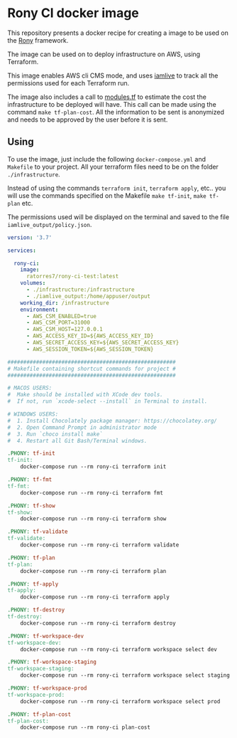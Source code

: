 # Rony CI docker image

This repository presents a docker recipe for creating a image to be used on the [Rony](https://github.com/A3Data/rony) framework.

The image can be used on to deploy infrastructure on AWS, using Terraform.

This image enables AWS cli CMS mode, and uses [iamlive](https://github.com/iann0036/iamlive) to track all the permissions used for each Terraform run.

The image also includes a call to [modules.tf](https://github.com/antonbabenko/terraform-cost-estimation) to estimate the cost the infrastructure to be deployed will have. This call can be made using the command `make tf-plan-cost`. All the information to be sent is anonymized and needs to be approved by the user before it is sent.

## Using

To use the image, just include the following `docker-compose.yml` and `Makefile` to your project. All your terraform files need to be on the folder `./infrastructure`.

Instead of using the commands `terraform init`, `terraform apply`, etc.. you will use the commands specified on the Makefile `make tf-init`, `make tf-plan` etc.

The permissions used will be displayed on the terminal and saved to the file `iamlive_output/policy.json`.

``` yml
version: '3.7'

services:

  rony-ci:
    image:
      ratorres7/rony-ci-test:latest
    volumes:
      - ./infrastructure:/infrastructure
      - ./iamlive_output:/home/appuser/output
    working_dir: /infrastructure
    environment:
      - AWS_CSM_ENABLED=true
      - AWS_CSM_PORT=31000
      - AWS_CSM_HOST=127.0.0.1
      - AWS_ACCESS_KEY_ID=${AWS_ACCESS_KEY_ID}
      - AWS_SECRET_ACCESS_KEY=${AWS_SECRET_ACCESS_KEY}
      - AWS_SESSION_TOKEN=${AWS_SESSION_TOKEN}
```

``` makefile
#####################################################
# Makefile containing shortcut commands for project #
#####################################################

# MACOS USERS:
#  Make should be installed with XCode dev tools.
#  If not, run `xcode-select --install` in Terminal to install.

# WINDOWS USERS:
#  1. Install Chocolately package manager: https://chocolatey.org/
#  2. Open Command Prompt in administrator mode
#  3. Run `choco install make`
#  4. Restart all Git Bash/Terminal windows.

.PHONY: tf-init
tf-init:
	docker-compose run --rm rony-ci terraform init

.PHONY: tf-fmt
tf-fmt:
	docker-compose run --rm rony-ci terraform fmt

.PHONY: tf-show
tf-show:
	docker-compose run --rm rony-ci terraform show

.PHONY: tf-validate
tf-validate:
	docker-compose run --rm rony-ci terraform validate

.PHONY: tf-plan
tf-plan:
	docker-compose run --rm rony-ci terraform plan

.PHONY: tf-apply
tf-apply:
	docker-compose run --rm rony-ci terraform apply

.PHONY: tf-destroy
tf-destroy:
	docker-compose run --rm rony-ci terraform destroy

.PHONY: tf-workspace-dev
tf-workspace-dev:
	docker-compose run --rm rony-ci terraform workspace select dev

.PHONY: tf-workspace-staging
tf-workspace-staging:
	docker-compose run --rm rony-ci terraform workspace select staging

.PHONY: tf-workspace-prod
tf-workspace-prod:
	docker-compose run --rm rony-ci terraform workspace select prod

.PHONY: tf-plan-cost
tf-plan-cost:
	docker-compose run --rm rony-ci plan-cost

```